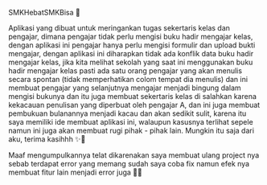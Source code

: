 SMKHebatSMKBisa 🙌

 Aplikasi yang dibuat untuk meringankan tugas sekertaris kelas dan pengajar, dimana pengajar tidak perlu mengisi buku hadir mengajar kelas, dengan aplikasi ini pengajar hanya perlu mengisi formulir dan upload bukti mengajar, dengan aplikasi ini diharapkan tidak ada konflik data buku hadir mengajar kelas, jika kita melihat sekolah yang saat ini menggunakan buku hadir mengajar kelas pasti ada satu orang pengajar yang akan menulis secara spontan (tidak memperhatikan colom tempat dia menulis) dan ini membuat pengajar yang selanjutnya mengajar menjadi bingung dalam mengisi bukunya dan itu juga membuat sekertaris kelas di salahkan karena kekacauan penulisan yang diperbuat oleh pengajar A, dan ini juga membuat pembukuan bulanannya menjadi kacau dan akan sedikit sulit, karena itu saya memiliki ide membuat aplikasi ini, walaupun kasusnya terlihat sepele namun ini juga akan membuat rugi pihak - pihak lain. Mungkin itu saja dari aku, terima kasihhh ✨🙌

 Maaf mengumpulkannya telat dikarenakan saya membuat ulang project nya sebab terdapat error yang memang sudah saya coba fix namun efek nya membuat fitur lain menjadi error juga 🙏🙏